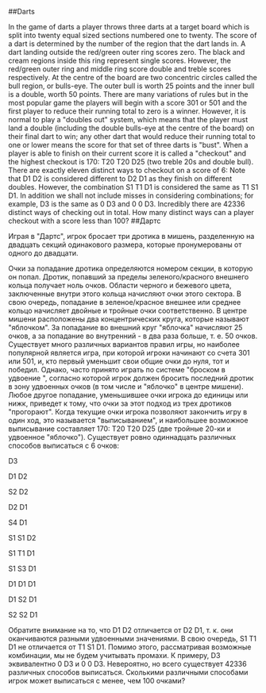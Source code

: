 ##Darts

In the game of darts a player throws three darts at a target board which is split into twenty equal sized sections numbered one to twenty.
The score of a dart is determined by the number of the region that the dart lands in. A dart landing outside the red/green outer ring scores zero. The black and cream regions inside this ring represent single scores. However, the red/green outer ring and middle ring score double and treble scores respectively.
At the centre of the board are two concentric circles called the bull region, or bulls-eye. The outer bull is worth 25 points and the inner bull is a double, worth 50 points.
There are many variations of rules but in the most popular game the players will begin with a score 301 or 501 and the first player to reduce their running total to zero is a winner. However, it is normal to play a "doubles out" system, which means that the player must land a double (including the double bulls-eye at the centre of the board) on their final dart to win; any other dart that would reduce their running total to one or lower means the score for that set of three darts is "bust".
When a player is able to finish  on their current score it is called a "checkout" and the highest checkout is 170: T20 T20 D25 (two treble 20s and double bull).
There are exactly eleven distinct ways to checkout on a score of 6:
Note that D1 D2 is considered different to D2 D1 as they finish on different doubles. However, the combination S1 T1 D1 is considered the same as T1 S1 D1.
In addition we shall not include misses in considering combinations; for example, D3 is the same as 0 D3 and 0 0 D3.
Incredibly there are 42336 distinct ways of checking out in total.
How many distinct ways can a player checkout with a score less than 100?
##Дартс

Играя в "Дартс", игрок бросает три дротика в мишень, разделенную на двадцать секций одинакового размера, которые пронумерованы от одного до двадцати.



Очки за попадание дротика определяются номером секции, в которую он попал. Дротик, попавший за пределы зеленого/красного внешнего кольца получает ноль очков. Области черного и бежевого цвета, заключенные внутри этого кольца начисляют очки этого сектора. В свою очередь, попадание в зеленое/красное внешнее или среднее кольцо начисляет двойные и тройные очки соответственно.
В центре мишени расположены два концентрических круга, которые называют "яблочком". За попадание во внешний круг "яблочка" начисляют 25 очков, а за попадание во внутренний - в два раза больше, т. е. 50 очков.
Существует много различных вариантов правил игры, но наиболее популярной является игра, при которой игроки начинают со счета 301 или 501, и, кто первый уменьшит свои общие очки до нуля, тот и победил. Однако, часто принято играть по системе "броском в удвоение ", согласно которой игрок должен бросить последний дротик в зону удвоенных очков (в том числе и "яблочко" в центре мишени). Любое другое попадание, уменьшившее очки игрока до единицы или нижк, приведет к тому, что очки за этот подход из трех дротиков "прогорают".
Когда текущие очки игрока позволяют закончить игру в один ход, это называется "выписыванием", и наибольшее возможное выписывание составляет 170: T20 T20 D25 (две тройные 20-ки и удвоенное "яблочко").
Существует ровно одиннадцать различных способов выписаться с 6 очков:



D3
 
 


D1
D2
 


S2
D2
 


D2
D1
 


S4
D1
 


S1
S1
D2


S1
T1
D1


S1
S3
D1


D1
D1
D1


D1
S2
D1


S2
S2
D1



Обратите внимание на то, что D1 D2 отличается от D2 D1, т. к. они оканчиваются разными удвоенными значениями. В свою очередь, S1 T1 D1 не отличается от T1 S1 D1.
Помимо этого, рассматривая возможные комбинации, мы не будем учитывать промахи. К примеру, D3 эквивалентно 0 D3 и 0 0 D3.
Невероятно, но всего существует 42336 различных способов выписаться.
Сколькими различными способами игрок может выписаться с менее, чем 100 очками?
